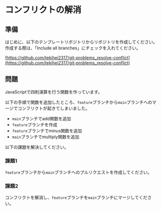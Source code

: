# コンフリクトの解消

## 準備

はじめに、以下のテンプレートリポジトリからリポジトリを作成してください。作成する際は、「Include all branches」にチェックを入れてください。

[https://github.com/tekihei2317/git-problems_resolve-conflict](https://github.com/tekihei2317/git-problems_resolve-conflict)


## 問題

JavaScriptで四則演算を行う関数を作っています。

以下の手順で関数を追加したところ、`feature`ブランチから`main`ブランチへのマージでコンフリクトが起きてしまいました。

- `main`ブランチでadd関数を追加
- `feature`ブランチを作成
- `feature`ブランチでminus関数を追加
- `main`ブランチでmultiply関数を追加

以下の課題を解決してください。

### 課題1

`feature`ブランチから`main`ブランチへのプルリクエストを作成してください。

### 課題2

コンフリクトを解消し、`feature`ブランチを`main`ブランチにマージしてください。
